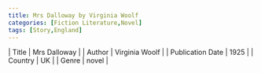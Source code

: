 ```yaml
---
title: Mrs Dalloway by Virginia Woolf
categories: [Fiction Literature,Novel]
tags: [Story,England]
---     
```

| Title | Mrs Dalloway  |
| Author |  Virginia Woolf  |
| Publication Date | 1925   |
| Country | UK |
| Genre | novel  |
        